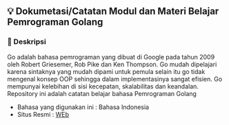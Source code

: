 ## 💡 Dokumetasi/Catatan Modul dan Materi Belajar Pemrograman Golang

### 📝 Deskripsi 
Go adalah bahasa pemrograman yang dibuat di Google pada tahun 2009 oleh Robert Griesemer, Rob Pike dan Ken Thompson. Go mudah dipelajari karena sintaknya yang mudah dipami untuk pemula selain itu go tidak mengenal konsep OOP sehingga dalam implementasinya sangat efisien. Go mempunyai kelebihan di sisi kecepatan, skalabilitas dan keandalan.
Repository ini adalah catatan belajar bahasa Pemrograman Golang
- Bahasa yang digunakan ini : Bahasa Indonesia
- Situs Resmi : [WEb](https://go.dev/ "Lihat Situs officialnya ")



